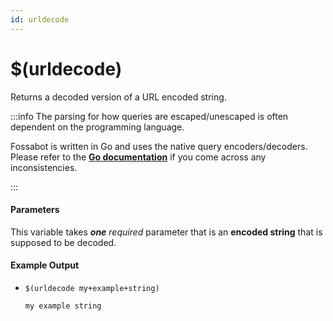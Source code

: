 ```yaml
---
id: urldecode
---
```


# $(urldecode)

Returns a decoded version of a URL encoded string.

:::info The parsing for how queries are escaped/unescaped is often dependent on the programming language.

Fossabot is written in Go and uses the native query encoders/decoders. Please refer to the [**Go documentation**](https://pkg.go.dev/net/url#QueryUnescape) if you come across any inconsistencies.

:::

#### Parameters

This variable takes ***one*** *required* parameter that is an **encoded string** that is supposed to be decoded.

#### Example Output

* `$(urldecode my+example+string)`

    ```
    my example string
    ```
